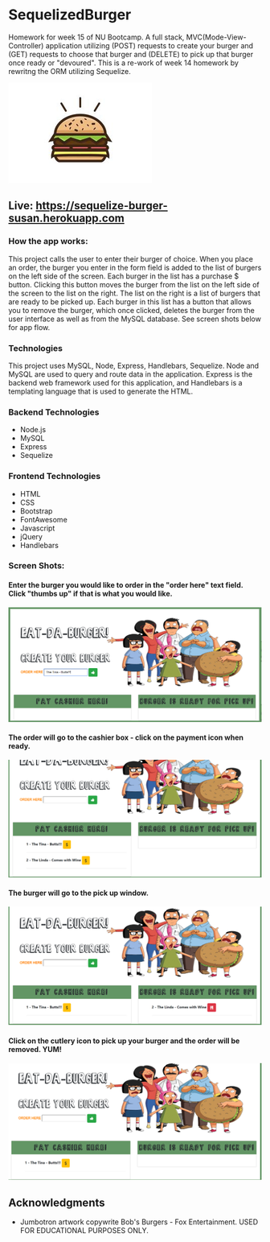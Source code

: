# SequelizedBurger

<p> Homework for week 15 of NU Bootcamp.  A full stack, MVC(Mode-View-Controller) application utilizing (POST) requests to create your burger and (GET) requests to choose that burger and (DELETE) to pick up that burger once ready or "devoured". This is a re-work of week 14 homework by rewritng the ORM utilizing Sequelize.</p>

![BURGER](./public/assets/images/thick-burger-vector.jpg)


## Live: https://sequelize-burger-susan.herokuapp.com
  

###  How the app works:
This project calls the user to enter their burger of choice.  When you place an order, the burger you enter in the form field is added to the list of burgers on the left side of the screen. Each burger in the list has a purchase $ button. Clicking this button moves the burger from the list on the left side of the screen to the list on the right. The list on the right is a list of burgers that are ready to be picked up. Each burger in this list has a button that allows you to remove the burger, which once clicked, deletes the burger from the user interface as well as from the MySQL database. See screen shots below for app flow.

### Technologies
This project uses MySQL, Node, Express, Handlebars, Sequelize. Node and MySQL are used to query and route data in the application. Express is the backend web framework used for this application, and Handlebars is a templating language that is used to generate the HTML.

### Backend Technologies
* Node.js 
* MySQL 
* Express 
* Sequelize


### Frontend Technologies
* HTML
* CSS
* Bootstrap
* FontAwesome 
* Javascript
* jQuery 
* Handlebars

### Screen Shots:

#### Enter the burger you would like to order in the "order here" text field. Click "thumbs up" if that is what you would like.
![img1](./public/assets/images/Img1.PNG)

#### The order will go to the cashier box - click on the payment icon when ready.  
![img1](./public/assets/images/Img2.PNG)


#### The burger will go to the pick up window.

![img1](./public/assets/images/Img3.PNG)

#### Click on the cutlery icon to pick up your burger and the order will be removed. YUM!

![img1](./public/assets/images/Img4.PNG)


## Acknowledgments 
* Jumbotron artwork copywrite Bob's Burgers - Fox Entertainment.  USED FOR EDUCATIONAL PURPOSES ONLY.

  
  
